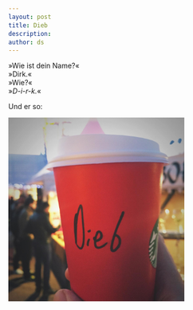 ```yaml
---
layout: post
title: Dieb
description:
author: ds
---
```


»Wie ist dein Name?«  
»Dirk.«  
»Wie?«  
»_D-i-r-k._«

Und er so:

<img style="max-width: 70%; height: auto;" src="/content/images/2016/01/dieb.jpg" alt="Dieb">

